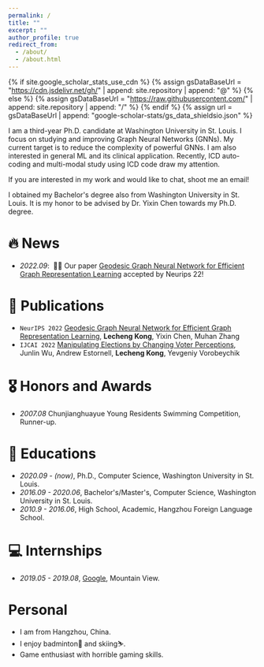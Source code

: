 ```yaml
---
permalink: /
title: ""
excerpt: ""
author_profile: true
redirect_from: 
  - /about/
  - /about.html
---
```


{% if site.google_scholar_stats_use_cdn %}
{% assign gsDataBaseUrl = "https://cdn.jsdelivr.net/gh/" | append: site.repository | append: "@" %}
{% else %}
{% assign gsDataBaseUrl = "https://raw.githubusercontent.com/" | append: site.repository | append: "/" %}
{% endif %}
{% assign url = gsDataBaseUrl | append: "google-scholar-stats/gs_data_shieldsio.json" %}

<span class='anchor' id='about-me'></span>

I am a third-year Ph.D. candidate at Washington University in St. Louis. I focus on studying and improving Graph Neural Networks (GNNs). My current target is to reduce the complexity of powerful GNNs. I am also interested in general ML and its clinical application. Recently, ICD auto-coding and multi-modal study using ICD code draw my attention.

If you are interested in my work and would like to chat, shoot me an email!

I obtained my Bachelor's degree also from Washington University in St. Louis. It is my honor to be advised by Dr. Yixin Chen towards my Ph.D. degree.


# 🔥 News
- *2022.09*: &nbsp;🎉🎉 Our paper [Geodesic Graph Neural Network for Efficient Graph Representation Learning](https://openreview.net/forum?id=6pC5OtP7eBx) accepted by Neurips 22!

# 📝 Publications 

- `NeurIPS 2022` [Geodesic Graph Neural Network for Efficient Graph Representation Learning](https://arxiv.org/abs/2210.02636), **Lecheng Kong**, Yixin Chen, Muhan Zhang
- `IJCAI 2022` [Manipulating Elections by Changing Voter Perceptions](https://arxiv.org/abs/2205.00102), Junlin Wu, Andrew Estornell, **Lecheng Kong**, Yevgeniy Vorobeychik


# 🎖 Honors and Awards
- *2007.08* Chunjianghuayue Young Residents Swimming Competition, Runner-up.

# 📖 Educations
- *2020.09 - (now)*, Ph.D., Computer Science, Washington University in St. Louis.
- *2016.09 - 2020.06*, Bachelor's/Master's, Computer Science, Washington University in St. Louis.
- *2010.9 - 2016.06*, High School, Academic, Hangzhou Foreign Language School.

# 💻 Internships
- *2019.05 - 2019.08*, [Google](google.com), Mountain View.

# Personal
- I am from Hangzhou, China.
- I enjoy badminton🏸 and skiing⛷️.
- Game enthusiast with horrible gaming skills.